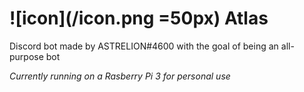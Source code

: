 # ![icon](/icon.png =50px) Atlas
Discord bot made by ASTRELION#4600 with the goal of being an all-purpose bot  

*Currently running on a Rasberry Pi 3 for personal use*

